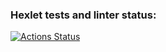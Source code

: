 ### Hexlet tests and linter status:
[![Actions Status](https://github.com/johanla0/frontend-project-lvl3/workflows/hexlet-check/badge.svg)](https://github.com/johanla0/frontend-project-lvl3/actions)